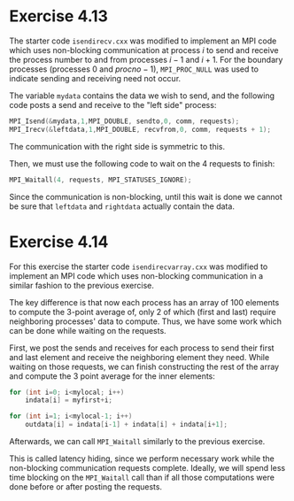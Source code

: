 # Exercise 4.13

The starter code `isendirecv.cxx` was modified to implement an MPI code which uses non-blocking communication at process $i$ to send and receive the process number to and from processes $i-1$ and $i+1$.
For the boundary processes (processes $0$ and $procno-1$), `MPI_PROC_NULL` was used to indicate sending and receiving need not occur.

The variable `mydata` contains the data we wish to send, and the following code posts a send and receive to the "left side" process:
```cpp
MPI_Isend(&mydata,1,MPI_DOUBLE, sendto,0, comm, requests);
MPI_Irecv(&leftdata,1,MPI_DOUBLE, recvfrom,0, comm, requests + 1);
```

The communication with the right side is symmetric to this.

Then, we must use the following code to wait on the 4 requests to finish:
```cpp
MPI_Waitall(4, requests, MPI_STATUSES_IGNORE);
```

Since the communication is non-blocking, until this wait is done we cannot be sure that `leftdata` and `rightdata` actually contain the data.

# Exercise 4.14

For this exercise the starter code `isendirecvarray.cxx` was modified to implement an MPI code which uses non-blocking communication in a similar fashion to the previous exercise.

The key difference is that now each process has an array of 100 elements to compute the 3-point average of, only 2 of which (first and last) require neighboring processes' data to compute. Thus, we have some work which can be done while waiting on the requests.

First, we post the sends and receives for each process to send their first and last element and receive the neighboring element they need. While waiting on those requests, we can finish constructing the rest of the array and compute the 3 point average for the inner elements:

```cpp
for (int i=0; i<mylocal; i++)
    indata[i] = myfirst+i;

for (int i=1; i<mylocal-1; i++)
    outdata[i] = indata[i-1] + indata[i] + indata[i+1];
```

Afterwards, we can call `MPI_Waitall` similarly to the previous exercise.

This is called latency hiding, since we perform necessary work while the non-blocking communication requests complete. Ideally, we will spend less time blocking on the `MPI_Waitall` call than if all those computations were done before or after posting the requests.
